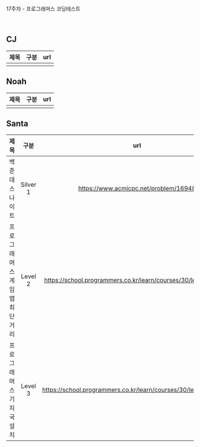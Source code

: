 17주차 - 프로그래머스 코딩테스트

</br>

## CJ

|제목|구분|url|
|:------:|:---:|:---:|
||||


## Noah

| 제목 | 구분 | url |
|:------:|:---:|:---:|
||||

## Santa

|제목|구분|url|
|:------:|:---:|:---:|
|백준 데스나이트|Silver 1|https://www.acmicpc.net/problem/16948|
|프로그래머스 게임 맵 최단거리|Level 2|https://school.programmers.co.kr/learn/courses/30/lessons/1844|
|프로그래머스 기지국 설치|Level 3|https://school.programmers.co.kr/learn/courses/30/lessons/12979|